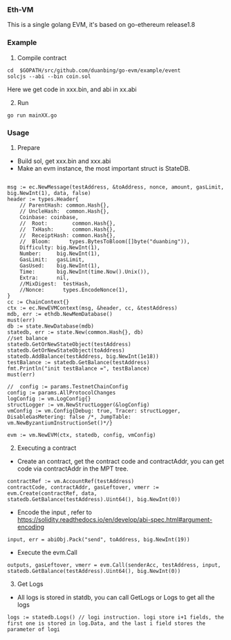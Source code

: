 ### Eth-VM
This is a single golang EVM, it's based on go-ethereum release1.8

### Example

1. Compile contract
```
cd  $GOPATH/src/github.com/duanbing/go-evm/example/event
solcjs --abi --bin coin.sol
```
Here we get code in xxx.bin, and abi in xx.abi

2. Run

```
go run mainXX.go 
```

### Usage

1. Prepare

* Build sol,  get xxx.bin and xxx.abi 
* Make an evm instance, the most important struct is StateDB. 

```

msg := ec.NewMessage(testAddress, &toAddress, nonce, amount, gasLimit, big.NewInt(1), data, false)
header := types.Header{
    // ParentHash: common.Hash{},
    // UncleHash:  common.Hash{},
    Coinbase: coinbase,
    //  Root:        common.Hash{},
    //  TxHash:      common.Hash{},
    //  ReceiptHash: common.Hash{},
    //  Bloom:      types.BytesToBloom([]byte("duanbing")),
    Difficulty: big.NewInt(1),
    Number:     big.NewInt(1),
    GasLimit:   gasLimit,
    GasUsed:    big.NewInt(1),
    Time:       big.NewInt(time.Now().Unix()),
    Extra:      nil,
    //MixDigest:  testHash,
    //Nonce:      types.EncodeNonce(1),
}
cc := ChainContext{}
ctx := ec.NewEVMContext(msg, &header, cc, &testAddress)
mdb, err := ethdb.NewMemDatabase()
must(err)
db := state.NewDatabase(mdb)
statedb, err := state.New(common.Hash{}, db)
//set balance
statedb.GetOrNewStateObject(testAddress)
statedb.GetOrNewStateObject(toAddress)
statedb.AddBalance(testAddress, big.NewInt(1e18))
testBalance := statedb.GetBalance(testAddress)
fmt.Println("init testBalance =", testBalance)
must(err)

//  config := params.TestnetChainConfig
config := params.AllProtocolChanges
logConfig := vm.LogConfig{}
structLogger := vm.NewStructLogger(&logConfig)
vmConfig := vm.Config{Debug: true, Tracer: structLogger, DisableGasMetering: false /*, JumpTable: vm.NewByzantiumInstructionSet()*/}

evm := vm.NewEVM(ctx, statedb, config, vmConfig)
```

2. Executing a contract

* Create an contract, get the contract code and contractAddr,  you can get code via contractAddr in the MPT tree.

```
contractRef := vm.AccountRef(testAddress)
contractCode, contractAddr, gasLeftover, vmerr := evm.Create(contractRef, data, statedb.GetBalance(testAddress).Uint64(), big.NewInt(0))
```

* Encode the input ,  refer to https://solidity.readthedocs.io/en/develop/abi-spec.html#argument-encoding
```
input, err = abiObj.Pack("send", toAddress, big.NewInt(19))
```

* Execute the evm.Call

```
outputs, gasLeftover, vmerr = evm.Call(senderAcc, testAddress, input, statedb.GetBalance(testAddress).Uint64(), big.NewInt(0))
```

3. Get Logs

* All logs is stored in statdb, you can call GetLogs or Logs to get all the logs

```
logs := statedb.Logs() // logi instruction. logi store i+1 fields, the first one is stored in log.Data, and the last i field stores the parameter of logi 
```

